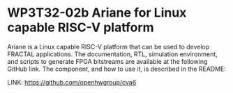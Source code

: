 # WP3T32-02b Ariane for Linux capable RISC-V platform

Ariane is a Linux capable RISC-V platform that can be used to develop FRACTAL applications.
The documentation, RTL, simulation environment, and scripts to generate FPGA bitstreams are available at the following GitHub link. The component, and how to use it, is described in the README:

LINK: https://github.com/openhwgroup/cva6
